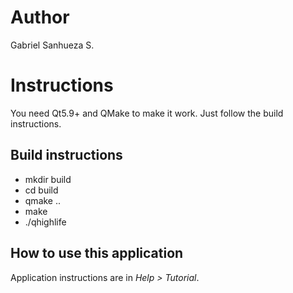# Author
Gabriel Sanhueza S.

# Instructions

You need Qt5.9+ and QMake to make it work. Just follow the build instructions.

## Build instructions

* mkdir build
* cd build
* qmake ..
* make
* ./qhighlife

## How to use this application

Application instructions are in *Help > Tutorial*.
